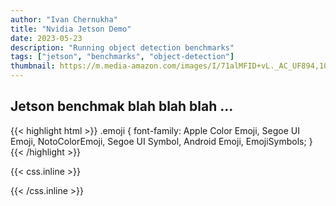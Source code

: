 ```yaml
---
author: "Ivan Chernukha"
title: "Nvidia Jetson Demo"
date: 2023-05-23
description: "Running object detection benchmarks"
tags: ["jetson", "benchmarks", "object-detection"]
thumbnail: https://m.media-amazon.com/images/I/71alMFID+vL._AC_UF894,1000_QL80_.jpg
---
```


Jetson benchmak blah blah blah ...
---

{{< highlight html >}}
.emoji {
font-family: Apple Color Emoji, Segoe UI Emoji, NotoColorEmoji, Segoe UI Symbol, Android Emoji, EmojiSymbols;
}
{{< /highlight >}}

{{< css.inline >}}

<style>
.emojify {
	font-family: Apple Color Emoji, Segoe UI Emoji, NotoColorEmoji, Segoe UI Symbol, Android Emoji, EmojiSymbols;
	font-size: 2rem;
	vertical-align: middle;
}
@media screen and (max-width:650px) {
  .nowrap {
    display: block;
    margin: 25px 0;
  }
}
</style>

{{< /css.inline >}}
